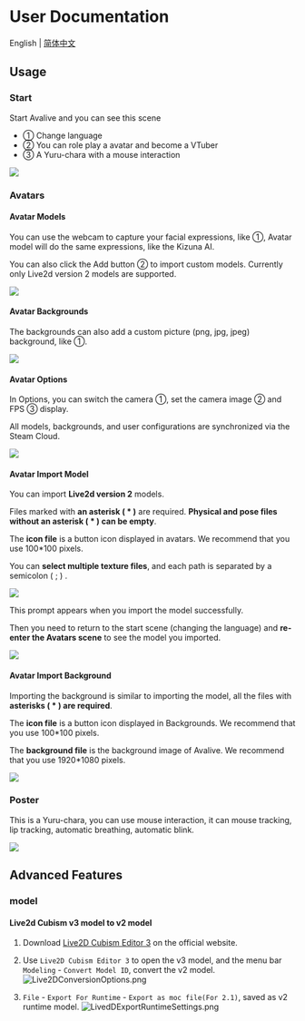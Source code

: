 # User Documentation

English | [简体中文](https://github.com/avamoe/Avalive/blob/master/Doc/UserDocumentation_zh-Hans.md)

## Usage

### Start

Start Avalive and you can see this scene

* ① Change language
* ② You can role play a avatar and become a VTuber
* ③ A Yuru-chara with a mouse interaction

![](../Assets/Resources/Avalive-Tutorial1.png)

### Avatars

#### Avatar Models

You can use the webcam to capture your facial expressions, like ①, Avatar model will do the same expressions, like the Kizuna AI.

You can also click the Add button ② to import custom models. Currently only Live2d version 2 models are supported.

![](../Assets/Resources/Avalive-Tutorial2.png)

#### Avatar Backgrounds

The backgrounds can also add a custom picture (png, jpg, jpeg) background, like ①.

![](../Assets/Resources/Avalive-Tutorial3.png)

#### Avatar Options

In Options, you can switch the camera ①, set the camera image ② and FPS ③ display.

All models, backgrounds, and user configurations are synchronized via the Steam Cloud.

![](../Assets/Resources/Avalive-Tutorial4.png)

#### Avatar Import Model

You can import **Live2d version 2** models.

Files marked with **an asterisk ( * )** are required. **Physical and pose files without an asterisk ( * ) can be empty**.

The **icon file** is a button icon displayed in avatars. We recommend that you use 100*100 pixels.

You can **select multiple texture files**, and each path is separated by a semicolon ( ; ) .

![](../Assets/Resources/Avalive-Tutorial5.png)

This prompt appears when you import the model successfully.

Then you need to return to the start scene (changing the language) and **re-enter the Avatars scene** to see the model you imported.

![](../Assets/Resources/Avalive-Tutorial6.png)

#### Avatar Import Background

Importing the background is similar to importing the model, all the files with **asterisks ( * ) are required**.

The **icon file** is a button icon displayed in Backgrounds. We recommend that you use 100*100 pixels.

The **background file** is the background image of Avalive. We recommend that you use 1920*1080 pixels.

![](../Assets/Resources/Avalive-Tutorial7.png)

### Poster

This is a Yuru-chara, you can use mouse interaction, it can mouse tracking, lip tracking, automatic breathing, automatic blink.

![](../Assets/Resources/Avalive-Tutorial8.png)

## Advanced Features

### model

#### Live2d Cubism v3 model to v2 model

1. Download [Live2D Cubism Editor 3](https://www.live2d.com/download/cubism/) on the official website.

2. Use `Live2D Cubism Editor 3` to open the v3 model, and the menu bar `Modeling` - `Convert Model ID`, convert the v2 model.
    ![Live2DConversionOptions.png](../Assets/Resources/Live2DConversionOptions.png)

3. `File` - `Export For Runtime` - `Export as moc file(For 2.1)`, saved as v2 runtime model.
    ![LivedDExportRuntimeSettings.png](../Assets/Resources/LivedDExportRuntimeSettings.png)